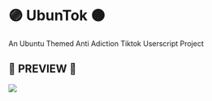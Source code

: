 # 🟣 UbunTok 🟠
An Ubuntu Themed Anti Adiction Tiktok Userscript Project
<h2>🎵 PREVIEW 🎵</h2>
<p><img src=https://cdn.discordapp.com/attachments/1055995168144236605/1055995260796424202/Screenshot_from_2022-12-23_18-47-13.png></p>
